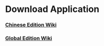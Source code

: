 # Download Application
### [Chinese Edition Wiki](https://github.com/Cyunrei/PUBG-Stimulate-the-battlefield-Quality-modification/wiki/绝地求生刺激战场-画质修改)
### [Global Edition Wiki](https://github.com/Cyunrei/PUBG-Stimulate-the-battlefield-Quality-modification/wiki/PUBG-QUALITY-SETTING-GLOBAL-EDITION)
